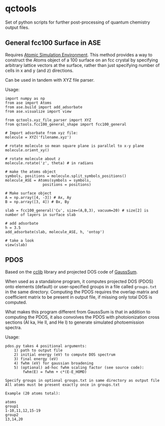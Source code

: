 # qctools

Set of python scripts for further post-processing of quantum chemistry output files. 

## General fcc100 Surface in ASE

Requires [Atomic Simulation Environment](https://wiki.fysik.dtu.dk/ase/). This method provides a way to construct the Atoms object of a 100 surface on an fcc crystal by specifying arbitrary lattice vectors at the surface, rather than just specifying number of cells in x and y (and z) directions.

Can  be used in tandem with XYZ file parser.

Usage:
```
import numpy as np
from ase import Atoms
from ase.build import add_adsorbate
from ase.visualize import view

from qctools.xyz_file_parser import XYZ
from qctools.fcc100_general_shape import fcc100_general

# Import adsorbate from xyz file:
molecule = XYZ('filename.xyz')

# rotate molecule so mean square plane is parallel to x-y plane
molecule.orient_xy()

# rotate molecule about z
molecule.rotate('z', theta) # in radians

# make the atoms object
symbols, positions = molecule.split_symbols_positions()
molecule_ASE = Atoms(symbols = symbols,
                 positions = positions)
                 
# Make surface object
A = np.array([4, -3]) # Ax, Ay
B = np.array([3, 4]) # Bx, By

slab = fcc100_general('Cu', size=(A,B,3), vacuum=20) # size[2] is number of layers in surface slab

# add adsorbate
h = 3.5
add_adsorbate(slab, molecule_ASE, h, 'ontop')

# take a look
view(slab)
```

## PDOS
Based on the [cclib](https://github.com/cclib/cclib) library and projected DOS code of [GaussSum](https://github.com/gausssum/gausssum). 

When used as a standalone program, it computes projected DOS (PDOS) onto elements (default) or user-specified groups in a file called `groups.txt` in the same directory. Computing the PDOS requires the overlap matrix and coefficient matrix to be present in output file, if missing only total DOS is computed.  

What makes this program different from GaussSum is that in addition to computing the PDOS, it also convolves the PDOS with photoionization cross sections (Al ka, He II, and He I) to generate simulated photoemission spectra. 

Usage:

```
pdos.py takes 4 positional arguments:
    1) path to output file 
    2) initial energy (eV) to compute DOS spectrum
    3) final energy (eV) 
    4) fwhm (eV) for gaussian broadening
    5) (optional) ad-hoc fwhm scaling factor (see source code):
        fwhm(E) = fwhm + c*(E-E_HOMO)

Specify groups in optional groups.txt in same directory as output file
All atoms must be present exactly once in groups.txt 

Example (20 atoms total):

atoms 
group1
1-10,11,12,15-19 
group2 
13,14,20
```
